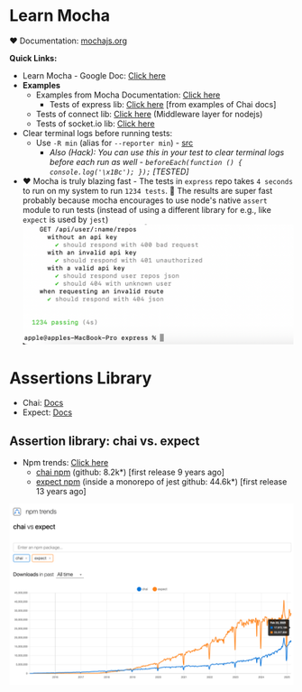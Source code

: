 # Learn Mocha

❤️ Documentation: [mochajs.org](https://mochajs.org)

**Quick Links:**
- Learn Mocha - Google Doc: [Click here](https://docs.google.com/document/d/19lJnR9d93wplsKpdd7pfqqXUgKTWL2HZNYyo64mkFSE/edit?tab=t.0)
- **Examples**
  - Examples from Mocha Documentation: [Click here](https://mochajs.org/#examples)
    - Tests of express lib: [Click here](https://github.com/expressjs/express/tree/master/test) [from examples of Chai docs]
  - Tests of connect lib: [Click here](https://github.com/senchalabs/connect/tree/master/test) (Middleware layer for nodejs)
  - Tests of socket.io lib: [Click here](https://socket.io/docs/v4/testing/)
- Clear terminal logs before running tests:
  - Use `-R min` (alias for `--reporter min`) - [src](https://mochajs.org/#min)
    - _Also (Hack): You can use this in your test to clear terminal logs before each run as well - `beforeEach(function () { console.log('\x1Bc'); });` [TESTED]_
- ❤ Mocha is truly blazing fast - The tests in `express` repo takes `4 seconds` to run on my system to run `1234 tests`. 🎉 The results are super fast probably because mocha encourages to use node's native `assert` module to run tests (instead of using a different library for e.g., like `expect` is used by `jest`)
  <img src="./screenshots/1.png" alt="drawing" width="700"/>

# Assertions Library

- Chai: [Docs](https://www.chaijs.com/api/bdd/)
- Expect: [Docs](https://jestjs.io/docs/expect)

## Assertion library: chai vs. expect

- Npm trends: [Click here](https://npmtrends.com/chai-vs-expect)
  - [chai npm](https://www.npmjs.com/package/chai) (github: 8.2k\*) [first release 9 years ago]
  - [expect npm](https://www.npmjs.com/package/expect) (inside a monorepo of jest github: 44.6k\*) [first release 13 years ago]

<img src="./screenshots/2.png" alt="drawing" width="700"/>
